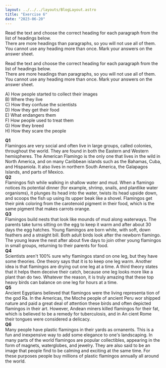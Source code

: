 ```yaml
---
layout: ../../../layouts/BlogLayout.astro
title: "Exercise 6"
date: "2023-06-20"
---
```


Read the text and choose the correct heading for each paragraph from the list of headings below.  
There are more headings than paragraphs, so you will not use all of them. You cannot use any heading more than once. Mark your answers on the answer sheet.

Read the text and choose the correct heading for each paragraph from the list of headings below.  
There are more headings than paragraphs, so you will not use all of them. You cannot use any heading more than once. Mark your answers on the answer sheet.

A) How people started to collect their images  
B) Where they live  
C) How they confuse the scientists  
D) How they get their food  
E) What endangers them  
F) How people used to treat them  
G) How they breed  
H) How they scare the people

**Q1**  
Flamingos are very social and often live in large groups, called colonies, throughout the world. They are found in both the Eastern and Western hemispheres. The American Flamingo is the only one that lives in the wild in North America, and on many Caribbean islands such as the Bahamas, Cuba, and Hispaniola. It also lives in northern South America, the Galapagos Islands, and parts of Mexico.  
**Q2**  
Flamingos fish while walking in shallow water and mud. When a flamingo notices its potential dinner (for example, shrimp, snails, and plantlike water organisms), it plunges its head into the water, twists its head upside down, and scoops the fish up using its upper beak like a shovel. Flamingos get their pink coloring from the carotenoid pigment in their food, which is the same pigment that makes carrots orange.  
**Q3**  
Flamingos build nests that look like mounds of mud along waterways. The parents take turns sitting on the egg to keep it warm and after about 30 days the egg hatches. Young flamingos are born white, with soft, down feathers and a straight bill. Both adult birds look after the newborn flamingo. The young leave the nest after about five days to join other young flamingos in small groups, returning to their parents for food.  
**Q4**  
Scientists aren't 100% sure why flamingos stand on one leg, but they have some theories. One theory says that it is to keep one leg warm. Another idea is that flamingos are drying out one leg at a time. A third theory states that it helps them deceive their catch, because one leg looks more like a plant than do two. Whatever the reason, it is truly amazing that these top heavy birds can balance on one leg for hours at a time.  
**Q5**  
Ancient Egyptians believed that flamingos were the living representa tion of the god Ra. In the Americas, the Moche people of ancient Peru wor shipped nature and paid a great deal of attention these birds and often depicted flamingos in their art. However, Andean miners killed flamingos for their fat, which is believed to be a remedy for tuberculosis, and in An cient Rome their tongues were considered a delicacy.  
**Q6**  
Many people have plastic flamingos in their yards as ornanents. This is a fun and inexpensive way to add some elegance to one's landscaping. In many parts of the world flamingos are popular collectibles, appearing in the form of magnets, waterglobes, and jewelry. They are also said to be an image that people find to be calming and exciting at the same time. For these purposes people buy millions of plastic flamingos annually all around the world.
